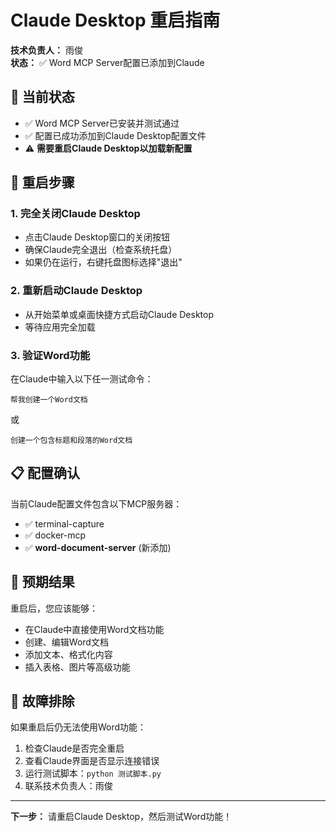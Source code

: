 # Claude Desktop 重启指南

**技术负责人：** 雨俊  
**状态：** ✅ Word MCP Server配置已添加到Claude

## 🎯 当前状态
- ✅ Word MCP Server已安装并测试通过
- ✅ 配置已成功添加到Claude Desktop配置文件
- ⚠️ **需要重启Claude Desktop以加载新配置**

## 🔄 重启步骤

### 1. 完全关闭Claude Desktop
- 点击Claude Desktop窗口的关闭按钮
- 确保Claude完全退出（检查系统托盘）
- 如果仍在运行，右键托盘图标选择"退出"

### 2. 重新启动Claude Desktop
- 从开始菜单或桌面快捷方式启动Claude Desktop
- 等待应用完全加载

### 3. 验证Word功能
在Claude中输入以下任一测试命令：
```
帮我创建一个Word文档
```
或
```
创建一个包含标题和段落的Word文档
```

## 📋 配置确认

当前Claude配置文件包含以下MCP服务器：
- ✅ terminal-capture
- ✅ docker-mcp  
- ✅ **word-document-server** (新添加)

## 🚀 预期结果

重启后，您应该能够：
- 在Claude中直接使用Word文档功能
- 创建、编辑Word文档
- 添加文本、格式化内容
- 插入表格、图片等高级功能

## 🔧 故障排除

如果重启后仍无法使用Word功能：
1. 检查Claude是否完全重启
2. 查看Claude界面是否显示连接错误
3. 运行测试脚本：`python 测试脚本.py`
4. 联系技术负责人：雨俊

---

**下一步：** 请重启Claude Desktop，然后测试Word功能！